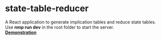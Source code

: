 # state-table-reducer
A React application to generate implication tables and reduce state tables.<br/>
Use **nmp run dev** in the root folder to start the server.<br/>
[**Demonstration**](https://drive.google.com/file/d/1GnWJ3Q8jaHKvcS2zlcTVg3UHWW10X0yp/view?usp=sharing)
